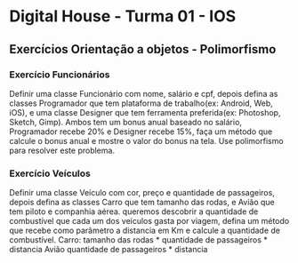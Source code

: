 # Digital House - Turma 01 - IOS
## Exercícios Orientação a objetos - Polimorfismo

### Exercício Funcionários
Definir uma classe Funcionário com nome, salário e cpf, depois defina as classes Programador que tem plataforma de trabalho(ex: Android, Web, iOS), e uma classe Designer que tem ferramenta preferida(ex: Photoshop, Sketch, Gimp). Ambos tem um bonus anual baseado no salário, Programador recebe 20% e Designer recebe 15%, faça um método que calcule o bonus anual e mostre o valor do bonus na tela. Use polimorfismo para resolver este problema.

### Exercício Veículos
Definir uma classe Veículo com cor, preço e quantidade de passageiros, depois defina as classes Carro que tem tamanho das rodas, e Avião que tem piloto e companhia aérea. queremos descobrir a quantidade de combustível que cada um dos veículos gasta por viagem, defina um método que recebe como parâmetro a distancia em Km e calcule a quantidade de combustível.
Carro: tamanho das rodas * quantidade de passageiros * distancia
Avião quantidade de passageiros * distancia